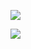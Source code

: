 ![](https://github-readme-stats.vercel.app/api/wakatime?ellygaytor&count_private=true)

![](https://github-readme-stats.vercel.app/api/top-langs/?username=ellygaytor&count_private=true)
